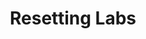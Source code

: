 ---
layout: page
title: "Resetting Labs"
group: navigation
order: 3
redirect_to:
- ../topics/git/resetting-labs/
---